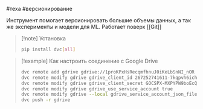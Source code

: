 #теха #версионирование 

Инструмент помогает версионировать большие объемы данных, а так же эксперименты и модели для ML. Работает поверх [[Git]]

> [!note]  Установка
> ```bash
> pip install dvc[all]
>```

> [!example] Как настроить соединение с Google Drive 
> ``` bash
>dvc remote add gdrive gdrive://1proKPxHsRecqmfhnuJ0iKeLbSnNI_nOR
>dvc remote modify gdrive gdrive_client_id 267252741611-7kqpvh6ichhqas3ejdi3tu8sm69192kp.apps.googleusercontent.com
>dvc remote modify gdrive gdrive_client_secret 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
>dvc remote modify gdrive gdrive_use_service_account true
>dvc remote modify gdrive --local gdrive_service_account_json_file_path dvc-test-414018-fda4a81ae428.json
>dvc push -r gdrive
>```
